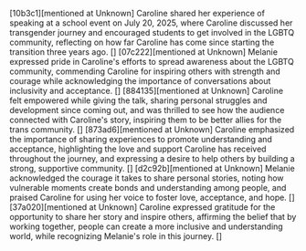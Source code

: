 [10b3c1][mentioned at Unknown] Caroline shared her experience of speaking at a school event on July 20, 2025, where Caroline discussed her transgender journey and encouraged students to get involved in the LGBTQ community, reflecting on how far Caroline has come since starting the transition three years ago. []
[07c222][mentioned at Unknown] Melanie expressed pride in Caroline's efforts to spread awareness about the LGBTQ community, commending Caroline for inspiring others with strength and courage while acknowledging the importance of conversations about inclusivity and acceptance. []
[884135][mentioned at Unknown] Caroline felt empowered while giving the talk, sharing personal struggles and development since coming out, and was thrilled to see how the audience connected with Caroline's story, inspiring them to be better allies for the trans community. []
[873ad6][mentioned at Unknown] Caroline emphasized the importance of sharing experiences to promote understanding and acceptance, highlighting the love and support Caroline has received throughout the journey, and expressing a desire to help others by building a strong, supportive community. []
[d2c92b][mentioned at Unknown] Melanie acknowledged the courage it takes to share personal stories, noting how vulnerable moments create bonds and understanding among people, and praised Caroline for using her voice to foster love, acceptance, and hope. []
[37a020][mentioned at Unknown] Caroline expressed gratitude for the opportunity to share her story and inspire others, affirming the belief that by working together, people can create a more inclusive and understanding world, while recognizing Melanie's role in this journey. []
